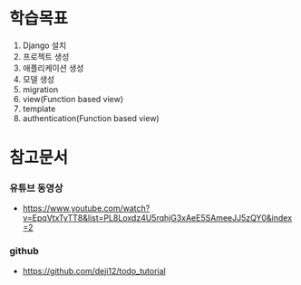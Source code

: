# 학습목표 
1. Django 설치
2. 프로젝트 생성
3. 애플리케이션 생성 
4. 모델 생성 
5. migration
6. view(Function based view)
7. template
8. authentication(Function based view)


# 참고문서 
### 유튜브 동영상
- https://www.youtube.com/watch?v=EpqVtxTyTT8&list=PL8Loxdz4U5rqhjG3xAeE5SAmeeJJ5zQY0&index=2
### github
- https://github.com/deji12/todo_tutorial

